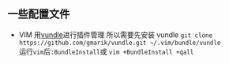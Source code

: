一些配置文件   
---------------------------------------------------
*  VIM 
    用[vundle](https://github.com/gmarik/vundle)进行插件管理
所以需要先安装 vundle `git clone https://github.com/gmarik/vundle.git ~/.vim/bundle/vundle`    
运行`vim`后`:BundleInstall`或 `vim +BundleInstall +qall`

